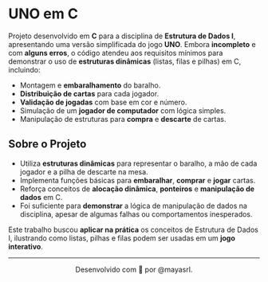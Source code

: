 # UNO em C

Projeto desenvolvido em **C** para a disciplina de **Estrutura de Dados I**, apresentando uma versão simplificada do jogo **UNO**. Embora **incompleto** e com **alguns erros**, o código atendeu aos requisitos mínimos para demonstrar o uso de **estruturas dinâmicas** (listas, filas e pilhas) em C, incluindo:

- Montagem e **embaralhamento** do baralho.  
- **Distribuição de cartas** para cada jogador.  
- **Validação de jogadas** com base em cor e número.  
- Simulação de um **jogador de computador** com lógica simples.  
- Manipulação de estruturas para **compra** e **descarte** de cartas.

## Sobre o Projeto

- Utiliza **estruturas dinâmicas** para representar o baralho, a mão de cada jogador e a pilha de descarte na mesa.  
- Implementa funções básicas para **embaralhar**, **comprar** e **jogar** cartas.  
- Reforça conceitos de **alocação dinâmica**, **ponteiros** e **manipulação de dados** em C.  
- Foi suficiente para **demonstrar** a lógica de manipulação de dados na disciplina, apesar de algumas falhas ou comportamentos inesperados.

Este trabalho buscou **aplicar na prática** os conceitos de Estrutura de Dados I, ilustrando como listas, pilhas e filas podem ser usadas em um **jogo interativo**.

---

<p align="center">
  Desenvolvido com 💛 por @mayasrl.
</p>
